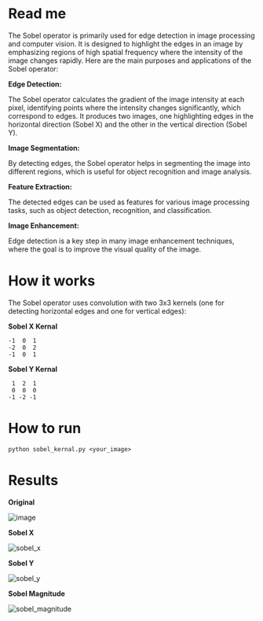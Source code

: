 # Read me 

The Sobel operator is primarily used for edge detection in image processing and computer vision. It is designed to highlight the edges in an image by emphasizing regions of high spatial frequency where the intensity of the image changes rapidly. Here are the main purposes and applications of the Sobel operator:

**Edge Detection:**
  
The Sobel operator calculates the gradient of the image intensity at each pixel, identifying points where the intensity changes significantly, which correspond to edges.
It produces two images, one highlighting edges in the horizontal direction (Sobel X) and the other in the vertical direction (Sobel Y).

**Image Segmentation:**
  
By detecting edges, the Sobel operator helps in segmenting the image into different regions, which is useful for object recognition and image analysis.

**Feature Extraction:**
  
The detected edges can be used as features for various image processing tasks, such as object detection, recognition, and classification.

**Image Enhancement:**
  
Edge detection is a key step in many image enhancement techniques, where the goal is to improve the visual quality of the image.

# How it works

The Sobel operator uses convolution with two 3x3 kernels (one for detecting horizontal edges and one for vertical edges):

**Sobel X Kernal**

```
-1  0  1
-2  0  2
-1  0  1
```

**Sobel Y Kernal**

```
 1  2  1
 0  0  0
-1 -2 -1
```
        
# How to run
```
python sobel_kernal.py <your_image>
```
# Results 

**Original**

![image](https://github.com/BarbatosV2/sobel/assets/63419320/88abafd0-881d-466c-9969-b12ac7d49d34)

**Sobel X**

![sobel_x](https://github.com/BarbatosV2/sobel/assets/63419320/f2feeb97-0163-42e5-9678-d8f104a30e30)

**Sobel Y**

![sobel_y](https://github.com/BarbatosV2/sobel/assets/63419320/44b5e5ce-4495-4ea1-b278-113830d9424f)

**Sobel Magnitude**

![sobel_magnitude](https://github.com/BarbatosV2/sobel/assets/63419320/d58b4f0e-f2a4-4816-9fba-8ea90696a41c)
